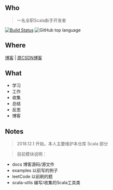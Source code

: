 
## Who

> 一名全职Scala新手开发者

[![Build Status](https://travis-ci.org/jxnu-liguobin/cs-summary-reflection.svg?branch=master)](https://travis-ci.org/jxnu-liguobin/cs-summary-reflection)
 ![GitHub top language](https://img.shields.io/github/languages/top/jxnu-liguobin/cs-summary-reflection.svg)

## Where

[博客](https://dreamylost.cn) |
[原CSDN博客](https://blog.csdn.net/qq_34446485) 

## What

* 学习 
* 工作
* 收集 
* 总结 
* 反思 
* 博客

## Notes

> 2018.12.1 开始，本人主要维护本仓库 Scala 部分

> 目前模块说明：
* docs 博客源码/源文件
* examples 以前写的例子
* leetCode 以前刷的题
* scala-utils 编写/收集的Scala工具类
